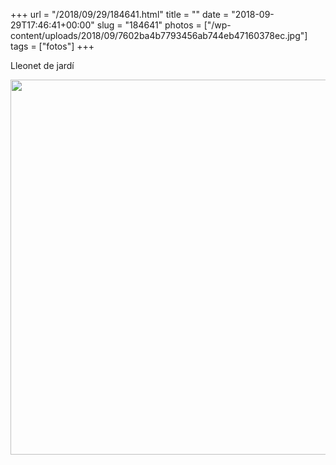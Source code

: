 +++
url = "/2018/09/29/184641.html"
title = ""
date = "2018-09-29T17:46:41+00:00"
slug = "184641"
photos = ["/wp-content/uploads/2018/09/7602ba4b7793456ab744eb47160378ec.jpg"]
tags = ["fotos"]
+++

Lleonet de jardí

<img src="/wp-content/uploads/2018/09/7602ba4b7793456ab744eb47160378ec.jpg" width="600" height="600" />
